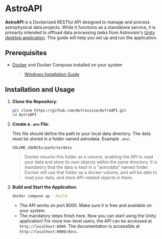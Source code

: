 # AstroAPI

**AstroAPI** is a Dockerized RESTful API designed to manage and process astrophysical data projects. While it functions as a standalone service, it is primarily intended to offload data processing tasks from Astrovisio's [Unity desktop application](https://github.com/Astrovisio/astrovisio-unity).
This guide will help you set up and run the application.

## Prerequisites

- [Docker](https://docs.docker.com/get-docker/) and Docker Compose installed on your system  
  >  [Windows Installation Guide](https://docs.docker.com/desktop/setup/install/windows-install/)

## Installation and Usage

1. **Clone the Repository**:
   ```bash
   git clone https://github.com/Astrovisio/AstroAPI.git
   cd AstroAPI
   ```
2. **Create a `.env` File**:
   
   This file should define the path to your local data directory. The data must be stored in a folder named astrodata.
   Example `.env`:
   ```
   VOLUME_SOURCE=/path/to/data
   ```
   > Docker mounts this folder as a volume, enabling the API to read your data and store its own objects within the same directory.
   It is mandatory that the data is kept in a "astrodata" named folder. 
   Docker will use that folder as a docker volume, and will be able to read your data, and store API-related objects in there.

3. **Build and Start the Application**:

   ```bash
   docker compose up --build
   ```

   - The API works on port 8000. Make sure it is free and available on your system.
   - The mandatory steps finish here. Now you can start using the Unity application! For more low-level users, the API can be accessed at `http://localhost:8000`.
   The documentation is accessible at `http://localhost:8000/docs`.

